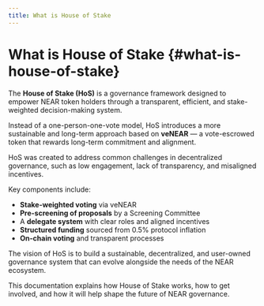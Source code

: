 ```yaml
---
title: What is House of Stake
---
```


# What is House of Stake {#what-is-house-of-stake}

The **House of Stake (HoS)** is a governance framework designed to empower NEAR token holders through a transparent, efficient, and stake-weighted decision-making system.

Instead of a one-person-one-vote model, HoS introduces a more sustainable and long-term approach based on **veNEAR** — a vote-escrowed token that rewards long-term commitment and alignment.

HoS was created to address common challenges in decentralized governance, such as low engagement, lack of transparency, and misaligned incentives.

Key components include:

- **Stake-weighted voting** via veNEAR
- **Pre-screening of proposals** by a Screening Committee
- A **delegate system** with clear roles and aligned incentives
- **Structured funding** sourced from 0.5% protocol inflation
- **On-chain voting** and transparent processes

The vision of HoS is to build a sustainable, decentralized, and user-owned governance system that can evolve alongside the needs of the NEAR ecosystem.

This documentation explains how House of Stake works, how to get involved, and how it will help shape the future of NEAR governance.
